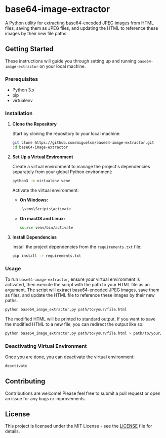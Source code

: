 # base64-image-extractor

A Python utility for extracting base64-encoded JPEG images from HTML files, saving them as JPEG files, and updating the HTML to reference these images by their new file paths.

## Getting Started

These instructions will guide you through setting up and running `base64-image-extractor` on your local machine.

### Prerequisites

- Python 3.x
- pip
- virtualenv

### Installation

1. **Clone the Repository**

   Start by cloning the repository to your local machine:

   ```bash
   git clone https://github.com/miguelsm/base64-image-extractor.git
   cd base64-image-extractor
   ```

2. **Set Up a Virtual Environment**

   Create a virtual environment to manage the project's dependencies separately from your global Python environment:

   ```bash
   python3 -m virtualenv venv
   ```

   Activate the virtual environment:

   - **On Windows:**

     ```cmd
     .\venv\Scripts\activate
     ```

   - **On macOS and Linux:**

     ```bash
     source venv/bin/activate
     ```

3. **Install Dependencies**

   Install the project dependencies from the `requirements.txt` file:

   ```bash
   pip install -r requirements.txt
   ```

### Usage

To run `base64-image-extractor`, ensure your virtual environment is activated, then execute the script with the path to your HTML file as an argument. The script will extract base64-encoded JPEG images, save them as files, and update the HTML file to reference these images by their new paths.

```bash
python base64_image_extractor.py path/to/your/file.html
```

The modified HTML will be printed to standard output. If you want to save the modified HTML to a new file, you can redirect the output like so:

```bash
python base64_image_extractor.py path/to/your/file.html > path/to/your/modified_file.html
```

### Deactivating Virtual Environment

Once you are done, you can deactivate the virtual environment:

```bash
deactivate
```

## Contributing

Contributions are welcome! Please feel free to submit a pull request or open an issue for any bugs or improvements.

## License

This project is licensed under the MIT License - see the [LICENSE](LICENSE) file for details.
